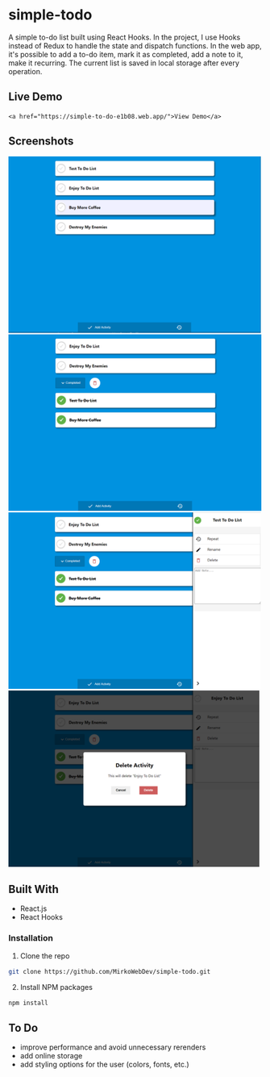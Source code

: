 # simple-todo
A simple to-do list built using React Hooks.
In the project, I use Hooks instead of Redux to handle the state and dispatch functions. In the web app, it's possible to add a to-do item, mark it as completed, add a note to it, make it recurring. The current list is saved in local storage after every operation. 


## Live Demo
    <a href="https://simple-to-do-e1b08.web.app/">View Demo</a>




## Screenshots
<img src="screenshots/Todo1.png" alt="To Do list image" style="height:350px;"/>
<img src="screenshots/todo2.png" alt="To Do list image" style="height:350px;"/>
<img src="screenshots/todo3.png" alt="To Do list image" style="height:350px;"/>
<img src="screenshots/todo4.png" alt="To Do list image" style="height:350px;"/>


## Built With

* React.js
* React Hooks

### Installation

1. Clone the repo
```sh
git clone https://github.com/MirkoWebDev/simple-todo.git
```
2. Install NPM packages
```sh
npm install
```

## To Do

* improve performance and avoid unnecessary rerenders
* add online storage
* add styling options for the user (colors, fonts, etc.)